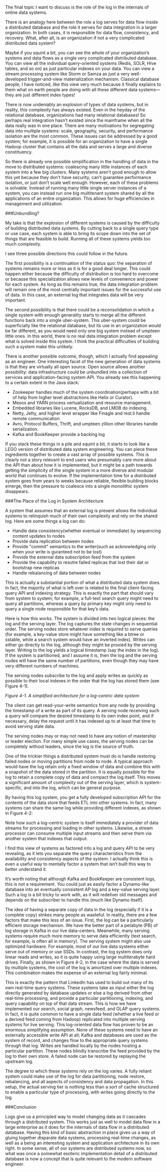 The final topic I want to discuss is the role of the log in the internals of online data systems.

There is an analogy here between the role a log serves for data flow inside a distributed database and the role it serves for data integration in a larger organization. In both cases, it is responsible for data flow, consistency, and recovery. What, after all, is an organization if not a very complicated distributed data system?

Maybe if you squint a bit, you can see the whole of your organization’s systems and data flows as a single very complicated distributed database. You can view all the individual query-oriented systems (Redis, SOLR, Hive tables, and so on) as just particular indexes on your data. You can view a stream processing system like Storm or Samza as just a very well-developed trigger-and-view materialization mechanism. Classical database people, I have noticed, like this view very much because it finally explains to them what on earth people are doing with all these different data systems—they are just different index types!

There is now undeniably an explosion of types of data systems, but in reality, this complexity has always existed. Even in the heyday of the relational database, organizations had many relational databases! So perhaps real integration hasn’t existed since the mainframe when all the data really was in one place. There are many motivations for segregating data into multiple systems: scale, geography, security, and performance isolation are the most common. These issues can be addressed by a good system; for example, it is possible for an organization to have a single Hadoop cluster that contains all the data and serves a large and diverse constituency.

So there is already one possible simplification in the handling of data in the move to distributed systems: coalescing many little instances of each system into a few big clusters. Many systems aren’t good enough to allow this yet because they don’t have security, can’t guarantee performance isolation, or just don’t scale well enough. However, each of these problems is solvable. Instead of running many little single server instances of a system, you can instead run one big multitenant system shared by all the applications of an entire organization. This allows for huge efficiencies in management and utilization.

###Unbundling?

My take is that the explosion of different systems is caused by the difficulty of building distributed data systems. By cutting back to a single query type or use case, each system is able to bring its scope down into the set of things that are feasible to build. Running all of these systems yields too much complexity.

I see three possible directions this could follow in the future.

The first possibility is a continuation of the status quo: the separation of systems remains more or less as it is for a good deal longer. This could happen either because the difficulty of distribution is too hard to overcome or because this specialization allows new levels of convenience and power for each system. As long as this remains true, the data integration problem will remain one of the most centrally important issues for the successful use of data. In this case, an external log that integrates data will be very important.

The second possibility is that there could be a reconsolidation in which a single system with enough generality starts to merge all the different functions back into a single uber-system. This uber-system could be superficially like the relational database, but its use in an organization would be far different, as you would need only one big system instead of umpteen little ones. In this world, there is no real data integration problem except what is solved inside this system. I think the practical difficulties of building such a system make this unlikely.

There is another possible outcome, though, which I actually find appealing as an engineer. One interesting facet of the new generation of data systems is that they are virtually all open source. Open source allows another possibility: data infrastructure could be unbundled into a collection of services and application-facing system API. You already see this happening to a certain extent in the Java stack:

- Zookeeper handles much of the system coordination(perhaps with a bit of help from higher level abstractions like Helix or Curator).
- Mesos and YARN process vertualization and resource management.
- Embedded libraries like Lucene, RocksDB, and LMDB do indexing.
- Netty, Jetty, and higher level wrapper like Finagle and rest.li handle remote communication
- Avro, Protocol Buffers, Thrift, and umpteen zillion other libraries handle serialization.
- Kafka and BookKeeper provide a backing log

If you stack these things in a pile and squint a bit, it starts to look like a LEGO version of distributed data system engineering. You can piece these ingredients together to create a vast array of possible systems. This is clearly not a story relevant to end users who presumably care more about the API than about how it is implemented, but it might be a path towards getting the simplicity of the single system in a more diverse and modular world that continues to evolve. If the implementation time for a distributed system goes from years to weeks because reliable, flexible building blocks emerge, then the pressure to coalesce into a single monolithic system disappears.

###The Place of the Log in System Architecture

A system that assumes that an external log is present allows the individual systems to relinquish much of their own complexity and rely on the shared log. Here are some things a log can do:

- Handle data consistency(whether eventual or immediate) by sequencing content updates to nodes
- Provide data replication between nodes
- Provide "commit" semantics to the writer(such as acknowledging only when your write is guranteed not to be lost)
- Provide the external data subscription feed from the system
- Provide the capability to resotre failed replicas that lost their dat or bootstrap new replicas
- Handle rebalancing of data between nodes

This is actually a substantial portion of what a distributed data system does. In fact, the majority of what is left over is related to the final client-facing query API and indexing strategy. This is exactly the part that should vary from system to system; for example, a full-text search query might need to query all partitions, whereas a query by primary key might only need to query a single node responsible for that key’s data.

Here is how this works. The system is divided into two logical pieces: the log and the serving layer. The log captures the state changes in sequential order. The serving nodes store whatever index is required to serve queries (for example, a key-value store might have something like a btree or sstable, while a search system would have an inverted index). Writes can either go directly to the log, although they might be proxied by the serving layer. Writing to the log yields a logical timestamp (say the index in the log). If the system is partitioned, and I assume it is, then the log and the serving nodes will have the same number of partitions, even though they may have very different numbers of machines.

The serving nodes subscribe to the log and apply writes as quickly as possible to their local indexes in the order that the log has stored them (see Figure 4-1).

*Figure 4-1. A simplified architecture for a log-centric data system*

The client can get read-your-write semantics from any node by providing the timestamp of a write as part of its query. A serving node receiving such a query will compare the desired timestamp to its own index point, and if necessary, delay the request until it has indexed up to at least that time to avoid serving stale data.

The serving nodes may or may not need to have any notion of mastership or leader election. For many simple use cases, the serving nodes can be completely without leaders, since the log is the source of truth.

One of the trickier things a distributed system must do is handle restoring failed nodes or moving partitions from node to node. A typical approach would have the log retain only a fixed window of data and combine this with a snapshot of the data stored in the partition. It is equally possible for the log to retain a complete copy of data and compact the log itself. This moves a significant amount of complexity out of the serving layer, which is system-specific, and into the log, which can be general purpose.

By having this log system, you get a fully developed subscription API for the contents of the data store that feeds ETL into other systems. In fact, many systems can share the same log while providing different indexes, as shown in Figure 4-2:

Note how such a log-centric system is itself immediately a provider of data streams for processing and loading in other systems. Likewise, a stream processor can consume multiple input streams and then serve them via another system that indexes that output.

I find this view of systems as factored into a log and query API to be very revealing, as it lets you separate the query characteristics from the availability and consistency aspects of the system. I actually think this is even a useful way to mentally factor a system that isn’t built this way to better understand it.

It’s worth noting that although Kafka and BookKeeper are consistent logs, this is not a requirement. You could just as easily factor a Dynamo-like database into an eventually consistent AP log and a key-value serving layer. Such a log is a bit tricky to work with, as it will redeliver old messages and depends on the subscriber to handle this (much like Dynamo itself).

The idea of having a separate copy of data in the log (especially if it is a complete copy) strikes many people as wasteful. In reality, there are a few factors that make this less of an issue. First, the log can be a particularly efficient storage mechanism. We have the better part of a petabyte (PB) of log storage in Kafka in our live data-centers. Meanwhile, many serving systems require much more memory to serve data efficiently (text search, for example, is often all in memory). The serving system might also use optimized hardware. For example, most of our live data systems either serve out of memory or use SSDs. In contrast, the log system does only linear reads and writes, so it is quite happy using large multiterabyte hard drives. Finally, as shown in Figure 4-2, in the case where the data is served by multiple systems, the cost of the log is amortized over multiple indexes. This combination makes the expense of an external log fairly minimal.

This is exactly the pattern that LinkedIn has used to build out many of its own real-time query systems. These systems take as input either the log directly generated by database updates or else a log derived from other real-time processing, and provide a particular partitioning, indexing, and query capability on top of that data stream. This is how we have implemented our search, social graph, newsfeed, and OLAP query systems. In fact, it is quite common to have a single data feed (whether a live feed or a derived feed coming from Hadoop) replicated into multiple serving systems for live serving. This log-oriented data flow has proven to be an enormous simplifying assumption. None of these systems need to have an externally accessible write API at all; Kafka and databases are used as the system of record, and changes flow to the appropriate query systems through that log. Writes are handled locally by the nodes hosting a particular partition. These nodes blindly transcribe the feed provided by the log to their own store. A failed node can be restored by replaying the upstream log.

The degree to which these systems rely on the log varies. A fully reliant system could make use of the log for data partitioning, node restore, rebalancing, and all aspects of consistency and data propagation. In this setup, the actual serving tier is nothing less than a sort of cache structured to enable a particular type of processing, with writes going directly to the log.

###Conclusion

Logs give us a principled way to model changing data as it cascades through a distributed system. This works just as well to model data flow in a large enterprise as it does for the internals of data flow in a distributed database. Having this kind of basic abstraction in place gives us a way of gluing together disparate data systems, processing real-time changes, as well as a being an interesting system and application architecture in its own right. In some sense, all of our systems are distributed systems now, so what was once a somewhat esoteric implementation detail of a distributed database is now a concept that is quite relevant to the modern software engineer.


